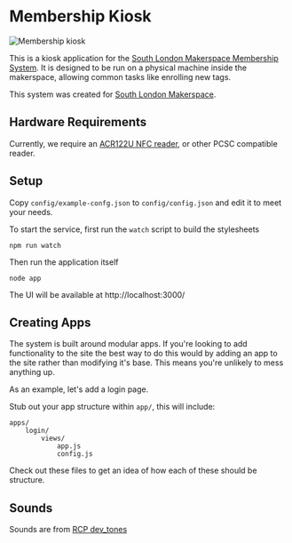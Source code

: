 # Membership Kiosk

![Membership kiosk](https://github.com/southlondonmakerspace/membership-kiosk/raw/master/doc/prototype1.gif)

This is a kiosk application for the [South London Makerspace Membership System](https://github.com/southlondonmakerspace/membership-system).  It is designed to be run on a physical machine inside the makerspace, allowing common tasks like enrolling new tags.  

This system was created for [South London Makerspace](http://southlondonmakerspace.org).

## Hardware Requirements

Currently, we require an [ACR122U NFC reader](https://www.amazon.co.uk/Yosoo-ACR122U-Contactless-Reader-5xMifare/dp/B00GYPIZG6/ref=sr_1_1?ie=UTF8&qid=1502785757&sr=8-1&keywords=acr122u), or other PCSC compatible reader.  

## Setup

Copy ```config/example-confg.json``` to ```config/config.json``` and edit it to meet your needs.  

To start the service, first run the ```watch``` script to build the stylesheets

    npm run watch

Then run the application itself

    node app

The UI will be available at http://localhost:3000/


## Creating Apps
The system is built around modular apps. If you're looking to add functionality to the site the best way to do this would by adding an app to the site rather than modifying it's base. This means you're unlikely to mess anything up.

As an example, let's add a login page.

Stub out your app structure within `app/`, this will include:

	apps/
		login/
			views/
				app.js
				config.js


Check out these files to get an idea of how each of these should be structure.

## Sounds
Sounds are from [RCP dev_tones](http://rcptones.com/dev_tones/)
